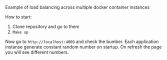 Example of load balancing across multiple docker container instances

How to start:

1. Clone repository and go to them
2. `Make up`

Now go to `http://localhost:4000` and check the bumber. Each application instanse generate constant random number on startup.
On refresh the page you will see different numbers.